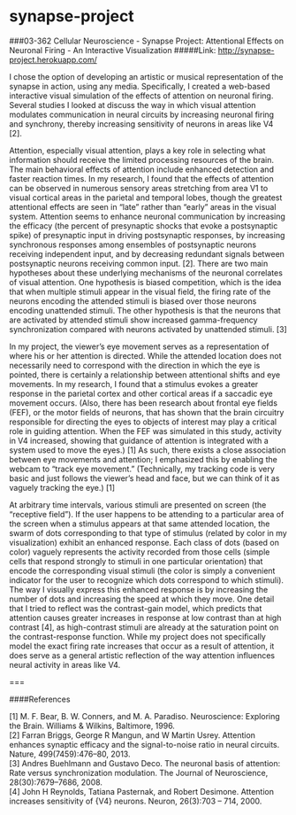 synapse-project
===============
###03-362 Cellular Neuroscience - Synapse Project: Attentional Effects on Neuronal Firing - An Interactive Visualization
#####Link: http://synapse-project.herokuapp.com/

I chose the option of developing an artistic or musical representation of the synapse in action, using any media. Specifically, I created a web-based interactive visual simulation of the effects of attention on neuronal firing. Several studies I looked at discuss the way in which visual attention modulates communication in neural circuits by increasing neuronal firing and synchrony, thereby increasing sensitivity of neurons in areas like V4 [2].

Attention, especially visual attention, plays a key role in selecting what information should receive the limited processing resources of the brain. The main behavioral effects of attention include enhanced detection and faster reaction times. In my research, I found that the effects of attention can be observed in numerous sensory areas stretching from area V1 to visual cortical areas in the parietal and temporal lobes, though the greatest attentional effects are seen in “late” rather than “early” areas in the visual system. Attention seems to enhance neuronal communication by increasing the efficacy (the percent of presynaptic shocks that evoke a postsynaptic spike) of presynaptic input in driving postsynaptic responses, by increasing synchronous responses among ensembles of postsynaptic neurons receiving independent input, and by decreasing redundant signals between postsynaptic neurons receiving common input. [2]. There are two main hypotheses about these underlying mechanisms of the neuronal correlates of visual attention. One hypothesis is biased competition, which is the idea that when multiple stimuli appear in the visual field, the firing rate of the neurons encoding the attended stimuli is biased over those neurons encoding unattended stimuli. The other hypothesis is that the neurons that are activated by attended stimuli show increased gamma-frequency synchronization compared with neurons activated by unattended stimuli. [3]

In my project, the viewer’s eye movement serves as a representation of where his or her attention is directed. While the attended location does not necessarily need to correspond with the direction in which the eye is pointed, there is certainly a relationship between attentional shifts and eye movements. In my research, I found that a stimulus evokes a greater response in the parietal cortex and other cortical areas if a saccadic eye movement occurs. (Also, there has been research about frontal eye fields (FEF), or the motor fields of neurons, that has shown that the brain circuitry responsible for directing the eyes to objects of interest may play a critical role in guiding attention. When the FEF was simulated in this study, activity in V4 increased, showing that guidance of attention is integrated with a system used to move the eyes.) [1] As such, there exists a close association between eye movements and attention; I emphasized this by enabling the webcam to “track eye movement.” (Technically, my tracking code is very basic and just follows the viewer’s head and face, but we can think of it as vaguely tracking the eye.) [1]


At arbitrary time intervals, various stimuli are presented on screen (the “receptive field”). If the user happens to be attending to a particular area of the screen when a stimulus appears at that same attended location, the swarm of dots corresponding to that type of stimulus (related by color in my visualization) exhibit an enhanced response. Each class of dots (based on color) vaguely represents the activity recorded from those cells (simple cells that respond strongly to stimuli in one particular orientation) that encode the corresponding visual stimuli (the color is simply a convenient indicator for the user to recognize which dots correspond to which stimuli). The way I visually express this enhanced response is by increasing the number of dots and increasing the speed at which they move. One detail that I tried to reflect was the contrast-gain model, which predicts that attention causes greater increases in response at low contrast than at high contrast [4], as high-contrast stimuli are already at the saturation point on the contrast-response function.
While my project does not specifically model the exact firing rate increases that occur as a result of attention, it does serve as a general artistic reflection of the way attention influences neural activity in areas like V4.

===

####References

[1] M. F. Bear, B. W. Conners, and M. A. Paradiso. Neuroscience: Exploring the Brain. Williams & Wilkins, Baltimore, 1996.
<br>
[2] Farran Briggs, George R Mangun, and W Martin Usrey. Attention enhances synaptic efficacy and the signal-to-noise ratio in neural circuits. Nature, 499(7459):476–80, 2013.
<br>
[3] Andres Buehlmann and Gustavo Deco. The neuronal basis of attention: Rate versus synchronization modulation. The Journal of Neuroscience, 28(30):7679–7686, 2008.
<br>
[4] John H Reynolds, Tatiana Pasternak, and Robert Desimone. Attention increases sensitivity of {V4} neurons. Neuron, 26(3):703 – 714, 2000.
